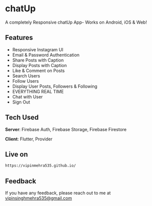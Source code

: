 # chatUp

A completely Responsive chatUp App- Works on Android, iOS & Web! 

## Features
- Responsive Instagram UI
- Email & Password Authentication
- Share Posts with Caption
- Display Posts with Caption
- Like & Comment on Posts
- Search Users
- Follow Users
- Display User Posts, Followers & Following
- EVERYTHING REAL TIME
- Chat with User 
- Sign Out


## Tech Used
**Server**: Firebase Auth, Firebase Storage, Firebase Firestore

**Client**: Flutter, Provider

 ## Live on
 ```bash
 https://vipinmehra535.github.io/
 ```

## Feedback

If you have any feedback, please reach out to me at vipinsinghmehra535@gmail.com
